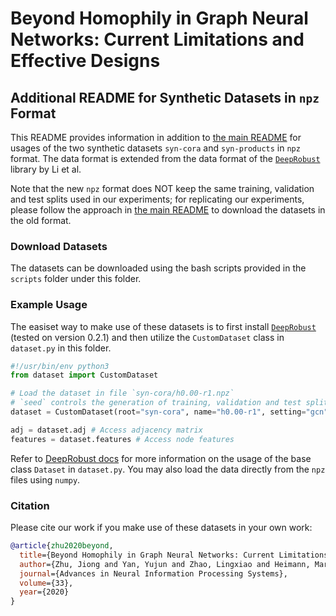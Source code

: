 # Beyond Homophily in Graph Neural Networks: Current Limitations and Effective Designs

## Additional README for Synthetic Datasets in `npz` Format

This README provides information in addition to [the main README](/..) for usages of the two synthetic datasets `syn-cora` and `syn-products` in `npz` format. The data format is extended from the data format of the [`DeepRobust`](https://github.com/DSE-MSU/DeepRobust) library by Li et al.

Note that the new `npz` format does NOT keep the same training, validation and test splits used in our experiments; for replicating our experiments, please follow the approach in [the main README](/..) to download the datasets in the old format.

### Download Datasets

The datasets can be downloaded using the bash scripts provided in the `scripts` folder under this folder.

### Example Usage

The easiset way to make use of these datasets is to first install [`DeepRobust`](https://github.com/DSE-MSU/DeepRobust) (tested on version 0.2.1) and then utilize the `CustomDataset` class in `dataset.py` in this folder.

```python
#!/usr/bin/env python3
from dataset import CustomDataset

# Load the dataset in file `syn-cora/h0.00-r1.npz`
# `seed` controls the generation of training, validation and test splits
dataset = CustomDataset(root="syn-cora", name="h0.00-r1", setting="gcn", seed=15)

adj = dataset.adj # Access adjacency matrix
features = dataset.features # Access node features
```

Refer to [DeepRobust docs](https://deeprobust.readthedocs.io/en/latest/source/deeprobust.graph.data.html#deeprobust.graph.data.Dataset) for more information on the usage of the base class `Dataset` in `dataset.py`. You may also load the data directly from the `npz` files using `numpy`.

### Citation

Please cite our work if you make use of these datasets in your own work:

```bibtex
@article{zhu2020beyond,
  title={Beyond Homophily in Graph Neural Networks: Current Limitations and Effective Designs},
  author={Zhu, Jiong and Yan, Yujun and Zhao, Lingxiao and Heimann, Mark and Akoglu, Leman and Koutra, Danai},
  journal={Advances in Neural Information Processing Systems},
  volume={33},
  year={2020}
}
```
